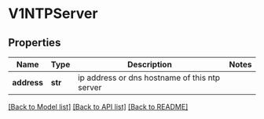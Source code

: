# V1NTPServer

## Properties
Name | Type | Description | Notes
------------ | ------------- | ------------- | -------------
**address** | **str** | ip address or dns hostname of this ntp server | 

[[Back to Model list]](../README.md#documentation-for-models) [[Back to API list]](../README.md#documentation-for-api-endpoints) [[Back to README]](../README.md)


